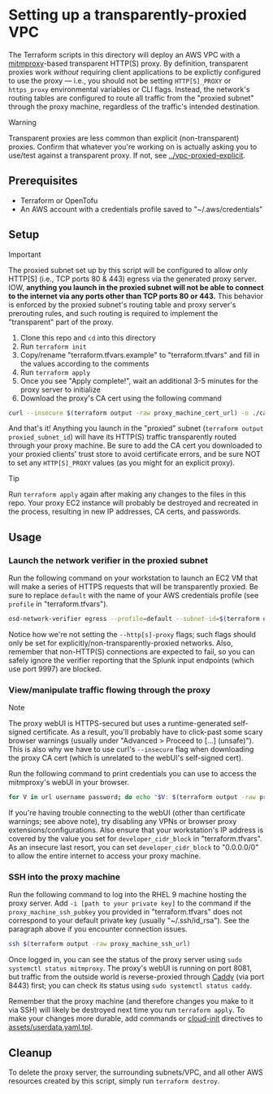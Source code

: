 # Setting up a transparently-proxied VPC
The Terraform scripts in this directory will deploy an AWS VPC with a [mitmproxy](https://mitmproxy.org/)-based transparent HTTP(S) proxy. By definition, transparent proxies work _without_ requiring client applications to be explictly configured to use the proxy — i.e., you should not be setting `HTTP[S]_PROXY` or `https_proxy` environmental variables or CLI flags. Instead, the network's routing tables are configured to route all traffic from the "proxied subnet" through the proxy machine, regardless of the traffic's intended destination.

> [!WARNING]  
> Transparent proxies are less common than explicit (non-transparent) proxies. Confirm that whatever you're working on is actually asking you to use/test against a transparent proxy. If not, see [../vpc-proxied-explicit](../vpc-proxied-explicit/).

## Prerequisites
 * Terraform or OpenTofu
 * An AWS account with a credentials profile saved to "~/.aws/credentials"

## Setup

> [!IMPORTANT]  
> The proxied subnet set up by this script will be configured to allow only HTTP[S] (i.e., TCP ports 80 & 443) egress via the generated proxy server. IOW, **anything you launch in the proxied subnet will not be able to connect to the internet via any ports other than TCP ports 80 or 443.** This behavior is enforced by the proxied subnet's routing table and proxy server's prerouting rules, and such routing is required to implement the "transparent" part of the proxy.

1. Clone this repo and `cd` into this directory
2. Run `terraform init`
3. Copy/rename "terraform.tfvars.example" to "terraform.tfvars" and fill in the values according to the comments
4. Run `terraform apply`
5. Once you see "Apply complete!", wait an additional 3-5 minutes for the proxy server to initialize
6. Download the proxy's CA cert using the following command
```bash
curl --insecure $(terraform output -raw proxy_machine_cert_url) -o ./cacert.pem
```

And that's it! Anything you launch in the "proxied" subnet (`terraform output proxied_subnet_id`) will have its HTTP(S) traffic transparently routed through your proxy machine. Be sure to add the CA cert you downloaded to your proxied clients' trust store to avoid certificate errors, and be sure NOT to set any `HTTP[S]_PROXY` values (as you might for an explicit proxy).

> [!TIP]  
> Run `terraform apply` again after making any changes to the files in this repo. Your proxy EC2 instance will probably be destroyed and recreated in the process, resulting in new IP addresses, CA certs, and passwords.

## Usage
### Launch the network verifier in the proxied subnet
Run the following command on your workstation to launch an EC2 VM that will make a series of HTTPS requests that will be transparently proxied. Be sure to replace `default` with the name of your AWS credentials profile (see `profile` in "terraform.tfvars").
```bash
osd-network-verifier egress --profile=default --subnet-id=$(terraform output -raw proxied_subnet_id) --region=$(terraform output -raw region) --cacert=cacert.pem
```
Notice how we're not setting the `--http[s]-proxy` flags; such flags should only be set for explicitly/non-transparently-proxied networks. Also, remember that non-HTTP(S) connections are expected to fail, so you can safely ignore the verifier reporting that the Splunk input endpoints (which use port 9997) are blocked.


### View/manipulate traffic flowing through the proxy
> [!NOTE]  
> The proxy webUI is HTTPS-secured but uses a runtime-generated self-signed certificate. As a result, you'll probably have to click-past some scary browser warnings (usually under "Advanced > Proceed to [...] (unsafe)"). This is also why we have to use curl's `--insecure` flag when downloading the proxy CA cert (which is unrelated to the webUI's self-signed cert).

Run the following command to print credentials you can use to access the mitmproxy's webUI in your browser.
```bash
for V in url username password; do echo "$V: $(terraform output -raw proxy_webui_${V})"; done
```
If you're having trouble connecting to the webUI (other than certificate warnings; see above note), try disabling any VPNs or browser proxy extensions/configurations. Also ensure that your workstation's IP address is covered by the value you set for `developer_cidr_block` in "terraform.tfvars". As an insecure last resort, you can set `developer_cidr_block` to "0.0.0.0/0" to allow the entire internet to access your proxy machine.

### SSH into the proxy machine
Run the following command to log into the RHEL 9 machine hosting the proxy server. Add `-i [path to your private key]` to the command if the `proxy_machine_ssh_pubkey` you provided in "terraform.tfvars" does not correspond to your default private key (usually "~/.ssh/id_rsa"). See the paragraph above if you encounter connection issues.
```bash
ssh $(terraform output -raw proxy_machine_ssh_url) 
```
Once logged in, you can see the status of the proxy server using `sudo systemctl status mitmproxy`. The proxy's webUI is running on port 8081, but traffic from the outside world is reverse-proxied through [Caddy](https://caddyserver.com/) (via port 8443) first; you can check its status using `sudo systemctl status caddy`.

Remember that the proxy machine (and therefore changes you make to it via SSH) will likely be destroyed next time you run `terraform apply`. To make your changes more durable, add commands or [cloud-init](https://cloudinit.readthedocs.io/en/latest/reference/modules.html) directives to [assets/userdata.yaml.tpl](assets/userdata.yaml.tpl).

## Cleanup
To delete the proxy server, the surrounding subnets/VPC, and all other AWS resources created by this script, simply run `terraform destroy`.





